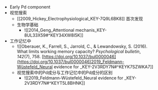 - Early Pd component
- 视觉搜索
	- [[2009_Hickey_Electrophysiological_KEY-7Q9L6BK8]] 首次发现
	- 生物学基础
		- ![[2014_Geng_Attentional mechanis_KEY-8UL33X59#^KEY34XW8I5K]]
- 工作记忆中
	- ![[Oberauer, K., Farrell, S., Jarrold, C., & Lewandowsky, S. (2016). What limits working memory capacity? _Psychological bulletin_, _142_(7), 758. [https://doi.org/10.1037/bul0000046](https://doi.org/10.1037/bul0000046)2019_Feldmann-Wüstefeld_Neural evidence for _KEY-2V3RDY7N#^KEYK7SZWKA7]]
	- 视觉搜索中的Pd成分与工作记忆中的Pd成分的区别
		- ![[2019_Feldmann-Wüstefeld_Neural evidence for _KEY-2V3RDY7N#^KEYT5L8BHNK]]